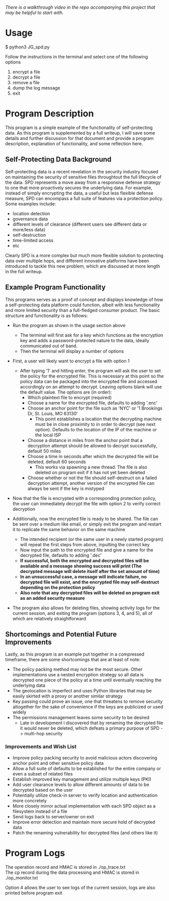 *There is a walkthrough video in the repo accompanying this project that may be helpful to start with.*   

# Usage #

$ python3 JG_spd.py

Follow the instructions in the terminal and select one of the following options
1. encrypt a file
2. decrypt a file
3. remove a file
4. dump the log message
5. exit

# Program Description #
This program is a simple example of the functionality of self-protecting data. As this program is supplemented by a full writeup, I will save some details and further discussion for that document and provide a program description, explanation of functionality, and some reflection here.

## Self-Protecting Data Background ##
Self-protecting data is a recent revelation in the security industry focused on maintaining the security of sensitive files throughtout the full lifecycle of the data. SPD represents a move away from a responsive defense strategy to one that more proactively secures the underlying data. For example, instead of simply encrypting the data, a useful but less flexible defense measure, SPD can encompass a full suite of features via a protection policy. Some examples include:

- location detection
- governance data
- different levels of clearance (different users see different data or more/less data)
- self-destruction
- time-limited access
- etc

Clearly SPD is a more complex but much more flexible solution to protecting data over multiple hops, and different innovative platforms have been introduced to tackle this new problem, which are discussed at more length in the full writeup.

## Example Program Functionality ##
This programs serves as a proof of concept and displays knowledge of how a self-protecting data platform could function, albeit with less functionality and more limited security than a full-fledged consumer product. The basic structure and functionality is as follows:

- Run the program as shown in the usage section above
    - The terminal will first ask for a key which functions as the encryption key and adds a password-protected nature to the data, ideally communicated out of band.
    - Then the terminal will display a number of options
- First, a user will likely want to encrypt a file with option 1
    - After typing '1' and hitting enter, the program will ask the user to set the policy for the encrypted file. This is necessary at this point so the policy data can be packaged into the encrypted file and accessed accordingly on an attempt to decrypt. Leaving options blank will use the default value. The options are (in order):
        - Which plaintext file to encrypt (required)
        - Choose a name for the encrypted file, defaults to adding '.enc'
        - Choose an anchor point for the file such as 'NYC' or '1 Brookings Dr, St. Louis, MO 63130'
            - This point establishes a location that the decrypting machine must be in close proximity to in order to decrypt (see next option). Defaults to the location of the IP of the machine or the local ISP
        - Choose a distance in miles from the anchor point that a decryption attempt should be allowed to decrypt successfully, default 50 miles
        - Choose a time in seconds after which the decrypted file will be deleted, default 60 seconds
            - This works via spawning a new thread. The file is also deleted on program exit if it has not yet been deleted
        - Choose whether or not the file should self-destruct on a failed decryption attempt, another version of the encrypted file can always be sent if the key is mistyped

- Now that the file is encrypted with a corresponding protection policy, the user can immediately decrypt the file with option 2 to verify correct decryption
- Additionally, now the encrypted file is ready to be shared. The file can be sent over a medium like email, or simply exit the program and restart it to replicate the same behavior on the same machine
    - The intended recipient (or the same user in a newly started program) will repeat the first steps from above, inputting the correct key
    - Now input the path to the encrypted file and give a name for the decrypted file, defaults to adding '.dec'   
    - **If successful, both the encrypted and decrypted files will be available and a message showing success will print (The decrypted message will delete itself after the set amount of time)**
    - **In an unsuccessful case, a message will indicate failure, no decrypted file will exist, and the encrypted file may self-destruct depending on the protection policy**
    - **Also note that any decrypted files will be deleted on program exit as an added security measure**

- The program also allows for deleting files, showing activity logs for the current session, and exiting the program (options 3, 4, and 5), all of which are relatively straightforward


## Shortcomings and Potential Future Improvements ##
Lastly, as this program is an example put together in a compressed timeframe, there are some shortcomings that are at least of note:
- The policy packing method may not be the most secure. Other implementations use a nested encryption strategy so all data is decrypted one piece of the policy at a time until eventually reaching the underlying data
- The geolocation is imperfect and uses Python libraries that may be easily skirted with a proxy or another similar strategy
- Key passing could prove an issue, one that threatens to remove security altogether for the sake of convenience if the keys are publicized or used widely
- The permissions management leaves some security to be desired
    - Late in development I discovered that by renaming the decrypted file it would never be deleted, which defeats a primary purpose of SPD -> multi-hop security

### Improvements and Wish List ###
- Improve policy packing security to avoid malicious actors discovering anchor point and other sensitive policy data
- Allow a full suite of defaults to be established for the entire company or even a subset of related files
- Establish improved key management and utilize multiple keys (PKI)
- Add user clearance levels to allow different amounts of data to be decrypted based on the user
- Potentially utilize check-in server to verify location and authentication more concretely
- More closely mirror actual implementation with each SPD object as a filesystem instead of a file
- Send logs back to server/owner on exit
- Improve error detection and maintain more secure hold of decrypted data
- Patch the renaming vulnerability for decrypted files (and others like it)

# Program Logs #
The operation record and HMAC is stored in ./op_trace.txt   
The cp record during the data processing and HMAC is stored in ./op_monitor.txt

Option 4 allows the user to see logs of the current session, logs are also printed before program exit